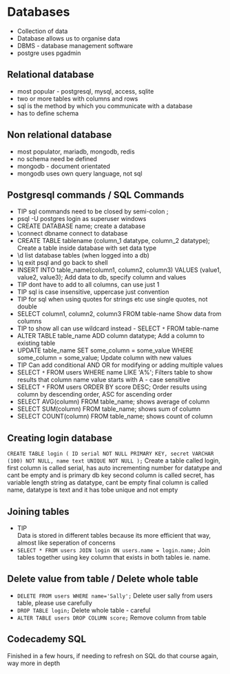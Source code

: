 # Databases

- Collection of data
- Database allows us to organise data
- DBMS - database management software
- postgre uses pgadmin

## Relational database

- most popular - postgresql, mysql, access, sqlite
- two or more tables with columns and rows
- sql is the method by which you communicate with a database
- has to define schema

## Non relational database

- most populator, mariadb, mongodb, redis
- no schema need be defined
- mongodb - document orientated
- mongodb uses own query language, not sql

## Postgresql commands / SQL Commands

- TIP
  sql commands need to be closed by semi-colon ;
- psql -U postgres
  login as superuser windows
- CREATE DATABASE name;
  create a database
- \connect dbname
  connect to database
- CREATE TABLE tablename (column_1 datatype, column_2 datatype);
  Create a table inside database with set data type
- \d
  list database tables (when logged into a db)
- \q
  exit psql and go back to shell
- INSERT INTO table_name(column1, column2, column3) VALUES (value1, value2, value3);
  Add data to db, specify column and values
- TIP
  dont have to add to all columns, can use just 1
- TIP
  sql is case insensitive, uppercase just convention
- TIP
  for sql when using quotes for strings etc use single quotes, not double
- SELECT column1, column2, column3 FROM table-name
  Show data from columns
- TIP
  to show all can use wildcard instead - SELECT `*` FROM table-name
- ALTER TABLE table_name ADD column datatype;
  Add a column to existing table
- UPDATE table_name SET some_column = some_value WHERE some_column = some_value;
  Update column with new values
- TIP
  Can add conditional AND OR for modifying or adding multiple values
- SELECT `*` FROM users WHERE name LIKE 'A%';
  Filters table to show results that column name value starts with A - case sensitive
- SELECT `*` FROM users ORDER BY score DESC;
  Order results using column by descending order, ASC for ascending order
- SELECT AVG(column) FROM table_name;
  shows average of column
- SELECT SUM(column) FROM table_name;
  shows sum of column
- SELECT COUNT(column) FROM table_name;
  shows count of column

## Creating login database

`CREATE TABLE login ( ID serial NOT NULL PRIMARY KEY, secret VARCHAR (100) NOT NULL, name text UNIQUE NOT NULL );`
Create a table called login,
first column is called serial, has auto incrementing number for datatype and cant be empty and is primary db key
second column is called secret, has variable length string as datatype, cant be empty
final column is called name, datatype is text and it has tobe unique and not empty

## Joining tables

- TIP  
  Data is stored in different tables because its more efficient that way, almost like seperation of concerns
- `SELECT * FROM users JOIN login ON users.name = login.name;`
  Join tables together using key column that exists in both tables ie. name.

## Delete value from table / Delete whole table

- `DELETE FROM users WHERE name='Sally';`
  Delete user sally from users table, please use carefully
- `DROP TABLE login;`
  Delete whole table - careful
- `ALTER TABLE users DROP COLUMN score;`
  Remove column from table

## Codecademy SQL

Finished in a few hours, if needing to refresh on SQL do that course again, way more in depth
